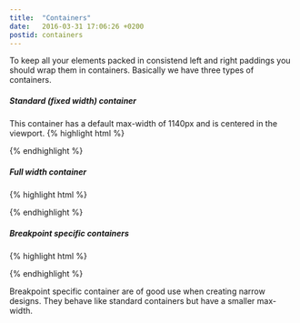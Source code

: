 ```yaml
---
title:  "Containers"
date:   2016-03-31 17:06:26 +0200
postid: containers
---
```


To keep all your elements packed in consistend left and right paddings you should wrap
them in containers. Basically we have three types of containers.

##### Standard (fixed width) container
This container has a default max-width of 1140px and is centered in the viewport.
{% highlight html %}
<div class="container">
    <!-- Container width: 1140px -->
</div>
{% endhighlight %}

##### Full width container
{% highlight html %}
<div class="container-full-width">
    <!-- Container width: 100% -->
</div>
{% endhighlight %}

##### Breakpoint specific containers
{% highlight html %}
<div class="container-pl">
    <!-- Container width: phone landscape / 540px -->
</div>

<div class="container-tp">
    <!-- Container width: tablet portrait / 768px -->
</div>

<div class="container-tl">
    <!-- Container width: tablet landscape / 991px -->
</div>
{% endhighlight %}

Breakpoint specific container are of good use when creating narrow designs. They behave like standard containers but
have a smaller max-width.


